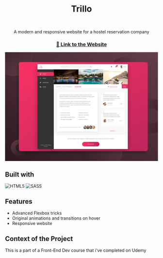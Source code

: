 <div align="center">
  <p align=center>
    <h1>Trillo</h1>
    <br />
    <p>A modern and responsive website for a hostel reservation company</p>
    <h3><a href="https://trillo-cem.netlify.app/">🔗 Link to the Website</a></h2>
    <img src="showcase.png" />
  </p>
</div>

## Built with

![HTML5](https://img.shields.io/badge/html5-%23E34F26.svg?style=for-the-badge&logo=html5&logoColor=white)
![SASS](https://img.shields.io/badge/SASS-hotpink.svg?style=for-the-badge&logo=SASS&logoColor=white)

## Features

- Advanced Flexbox tricks
- Original animations and transitions on hover
- Responsive website

## Context of the Project

This is a part of a Front-End Dev course that i've completed on Udemy
